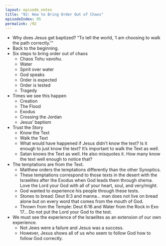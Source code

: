 ```yaml
---
layout: episode_notes
title: "92: How to Bring Order Out of Chaos"
episodeIndex: 95
permalink: /92
---
```


- Why does Jesus get baptized? “To tell the world, ‘I am choosing to walk the path correctly.’”
- Back to the beginning. 
- Six steps to bring order out of chaos
  - Chaos Tohu vavohu. 
  - Water
  - Spirit over water
  - God speaks
  - Order is expected
  - Order is tested
  - Tragedy
- Times we see this happen
  - Creation
  - The Flood
  - Exodus
  - Crossing the Jordan
  - Jesus’ baptism
- Trust the Story
  - Know the Text
  - Walk the Text
  - What would have happened if Jesus didn’t know the text? Is it enough to just know the text? It’s important to walk the Text as well. 
  - Satan knows the Text as well. He also misquotes it. How many know the text well enough to notice that?
- The temptations are from the Text. 
  - Matthew orders the temptations differently than the other Synoptics. 
  - These temptations correspond to those texts in the desert with the Israelites after the Exodus when God leads them through shema. Love the Lord your God with all of your heart, soul, and very/might. 
  - God wanted to experience his people through these tests. 
  - Stones to bread: Deut 8:3 and manna… man does not live on bread alone but on every word that comes from the mouth of God.
  - Thrown from the Temple: Deut 6:16 and Water from the Rock in Exo 17… Do not put the Lord your God to the test. 
- We must see the experience of the Israelites as an extension of our own experience. 
  - Not Jews were a failure and Jesus was a success. 
  - However, Jesus shows all of us who seem to follow God how to follow God correctly.
